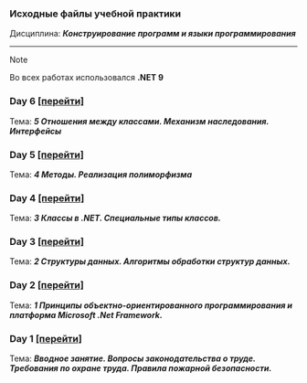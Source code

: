 ### Исходные файлы учебной практики
Дисциплина: ***Конструирование программ и языки программирования***

---

> [!NOTE]
> Во всех работах использовался **.NET 9**

### Day 6 [[перейти]](https://github.com/elgodbro/csharp_practice/tree/main/Day6)
Тема: ***5 Отношения между классами. Механизм наследования. Интерфейсы***

### Day 5 [[перейти]](https://github.com/elgodbro/csharp_practice/tree/main/Day5)
Тема: ***4 Методы. Реализация полиморфизма***

### Day 4 [[перейти]](https://github.com/elgodbro/csharp_practice/tree/main/Day4)
Тема: ***3 Классы в .NET. Специальные типы классов.***

### Day 3 [[перейти]](https://github.com/elgodbro/csharp_practice/tree/main/Day3)
Тема: ***2 Структуры данных. Алгоритмы обработки структур данных.***

### Day 2 [[перейти]](https://github.com/elgodbro/csharp_practice/tree/main/Day2)
Тема: ***1 Принципы объектно-ориентированного программирования и платформа Microsoft .Net Framework.***

### Day 1 [[перейти]](https://github.com/elgodbro/csharp_practice/tree/main/Day1)
Тема: ***Вводное занятие. Вопросы законодательства о труде. Требования по охране труда. Правила пожарной безопасности.***
